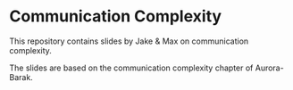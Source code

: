 # Communication Complexity

This repository contains slides by Jake & Max on communication complexity.

The slides are based on the communication complexity chapter of Aurora-Barak.